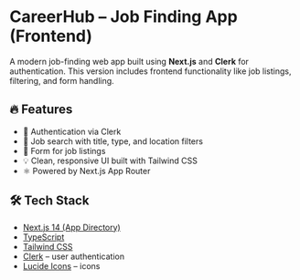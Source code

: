 # CareerHub – Job Finding App (Frontend)

A modern job-finding web app built using **Next.js** and **Clerk** for authentication. This version includes frontend functionality like job listings, filtering, and form handling.
## 🔥 Features

- 🔐 Authentication via Clerk
- 🔎 Job search with title, type, and location filters
- 📄 Form for job listings
- 💡 Clean, responsive UI built with Tailwind CSS
- ⚛️ Powered by Next.js App Router

## 🛠 Tech Stack

- [Next.js 14 (App Directory)](https://nextjs.org)
- [TypeScript](https://www.typescriptlang.org/)
- [Tailwind CSS](https://tailwindcss.com/)
- [Clerk](https://clerk.dev/) – user authentication
- [Lucide Icons](https://lucide.dev/) – icons



